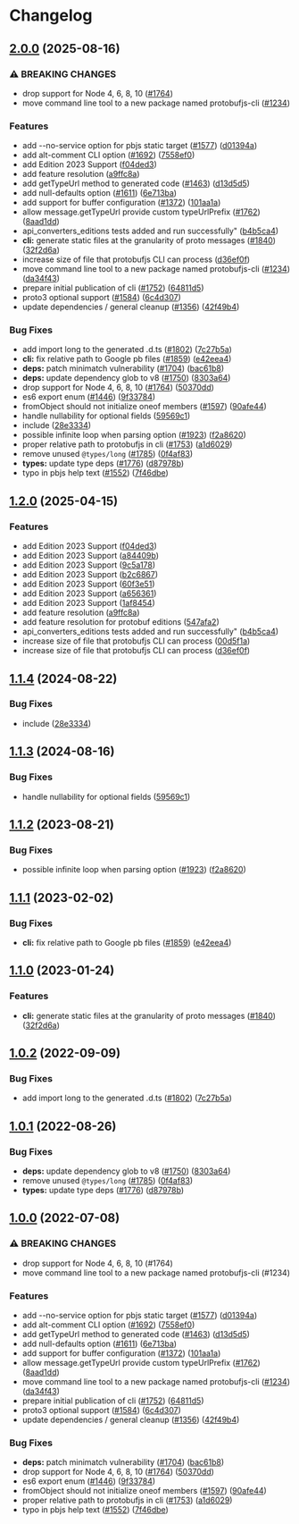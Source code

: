 # Changelog

## [2.0.0](https://github.com/binsee/protobuf.js/compare/protobufjs-cli-v1.2.0...protobufjs-cli-v2.0.0) (2025-08-16)


### ⚠ BREAKING CHANGES

* drop support for Node 4, 6, 8, 10 ([#1764](https://github.com/binsee/protobuf.js/issues/1764))
* move command line tool to a new package named protobufjs-cli ([#1234](https://github.com/binsee/protobuf.js/issues/1234))

### Features

* add --no-service option for pbjs static target ([#1577](https://github.com/binsee/protobuf.js/issues/1577)) ([d01394a](https://github.com/binsee/protobuf.js/commit/d01394a1463062824c066b653aad53c449752202))
* add alt-comment CLI option ([#1692](https://github.com/binsee/protobuf.js/issues/1692)) ([7558ef0](https://github.com/binsee/protobuf.js/commit/7558ef0f93177978272f68f1710144a26b63e525))
* add Edition 2023 Support ([f04ded3](https://github.com/binsee/protobuf.js/commit/f04ded3a03a3ddd383f0228e2fe2627a51f31aa3))
* add feature resolution ([a9ffc8a](https://github.com/binsee/protobuf.js/commit/a9ffc8a7b593209642fc9d89e884ac6c4e746494))
* add getTypeUrl method to generated code ([#1463](https://github.com/binsee/protobuf.js/issues/1463)) ([d13d5d5](https://github.com/binsee/protobuf.js/commit/d13d5d5688052e366aa2e9169f50dfca376b32cf))
* add null-defaults option ([#1611](https://github.com/binsee/protobuf.js/issues/1611)) ([6e713ba](https://github.com/binsee/protobuf.js/commit/6e713baf54bd987ae52cbf92a4f2742c70201dc0))
* add support for buffer configuration ([#1372](https://github.com/binsee/protobuf.js/issues/1372)) ([101aa1a](https://github.com/binsee/protobuf.js/commit/101aa1a4f148516fdc83a74f54a229f06e24a5de))
* allow message.getTypeUrl provide custom typeUrlPrefix ([#1762](https://github.com/binsee/protobuf.js/issues/1762)) ([8aad1dd](https://github.com/binsee/protobuf.js/commit/8aad1dd994b1fc1f23bd71adf3a81b7a5616b210))
* api_converters_editions tests added and run successfully" ([b4b5ca4](https://github.com/binsee/protobuf.js/commit/b4b5ca468fcde2082d65a72b508f18d07d75245c))
* **cli:** generate static files at the granularity of proto messages ([#1840](https://github.com/binsee/protobuf.js/issues/1840)) ([32f2d6a](https://github.com/binsee/protobuf.js/commit/32f2d6a68b27997bd0f7619998695a9fa7a4fd70))
* increase size of file that protobufjs CLI can process ([d36ef0f](https://github.com/binsee/protobuf.js/commit/d36ef0faeae9a9ec655747cb650571bdd9b1243b))
* move command line tool to a new package named protobufjs-cli ([#1234](https://github.com/binsee/protobuf.js/issues/1234)) ([da34f43](https://github.com/binsee/protobuf.js/commit/da34f43ccd51ad97017e139f137521782f5ef119))
* prepare initial publication of cli ([#1752](https://github.com/binsee/protobuf.js/issues/1752)) ([64811d5](https://github.com/binsee/protobuf.js/commit/64811d5878c31e4a86a39da5fec6aea35da22fcd))
* proto3 optional support ([#1584](https://github.com/binsee/protobuf.js/issues/1584)) ([6c4d307](https://github.com/binsee/protobuf.js/commit/6c4d30716a9a756dcdc21d64f9c9d069315fc5b1))
* update dependencies / general cleanup ([#1356](https://github.com/binsee/protobuf.js/issues/1356)) ([42f49b4](https://github.com/binsee/protobuf.js/commit/42f49b43f692c24c2bc1ae081b4d1ad9fa173cd7))


### Bug Fixes

* add import long to the generated .d.ts ([#1802](https://github.com/binsee/protobuf.js/issues/1802)) ([7c27b5a](https://github.com/binsee/protobuf.js/commit/7c27b5ad5d161c9f3711aa053ca704f8e1224e90))
* **cli:** fix relative path to Google pb files ([#1859](https://github.com/binsee/protobuf.js/issues/1859)) ([e42eea4](https://github.com/binsee/protobuf.js/commit/e42eea4868b11f4a07934804a56683321ed191e2))
* **deps:** patch minimatch vulnerability ([#1704](https://github.com/binsee/protobuf.js/issues/1704)) ([bac61b8](https://github.com/binsee/protobuf.js/commit/bac61b8c2757804bbb9c5fa0f8bc6a7bcf0bb374))
* **deps:** update dependency glob to v8 ([#1750](https://github.com/binsee/protobuf.js/issues/1750)) ([8303a64](https://github.com/binsee/protobuf.js/commit/8303a648bc12dcea5aa8e7efa042de39011857f9))
* drop support for Node 4, 6, 8, 10 ([#1764](https://github.com/binsee/protobuf.js/issues/1764)) ([50370dd](https://github.com/binsee/protobuf.js/commit/50370dd7747a0986e83ddbe51c54b97033af5ead))
* es6 export enum ([#1446](https://github.com/binsee/protobuf.js/issues/1446)) ([9f33784](https://github.com/binsee/protobuf.js/commit/9f33784350b1efc2e774bbfc087cbd2c47828748))
* fromObject should not initialize oneof members ([#1597](https://github.com/binsee/protobuf.js/issues/1597)) ([90afe44](https://github.com/binsee/protobuf.js/commit/90afe4412de8070b0c0681e5905a6e0213072a85))
* handle nullability for optional fields ([59569c1](https://github.com/binsee/protobuf.js/commit/59569c12c85c1c7b783ace9a71775b1d05a08e9c))
* include ([28e3334](https://github.com/binsee/protobuf.js/commit/28e333415d3c85687810e164125997d17baba0bd))
* possible infinite loop when parsing option ([#1923](https://github.com/binsee/protobuf.js/issues/1923)) ([f2a8620](https://github.com/binsee/protobuf.js/commit/f2a86201799af5842e1339c22950abbb3db00f51))
* proper relative path to protobufjs in cli ([#1753](https://github.com/binsee/protobuf.js/issues/1753)) ([a1d6029](https://github.com/binsee/protobuf.js/commit/a1d60292ecb22fcf89c493c562ae07ab10ef49c9))
* remove unused `@types/long` ([#1785](https://github.com/binsee/protobuf.js/issues/1785)) ([0f4af83](https://github.com/binsee/protobuf.js/commit/0f4af83e4ed3cef1ec035c2833e0b06cab0bd87f))
* **types:** update type deps ([#1776](https://github.com/binsee/protobuf.js/issues/1776)) ([d87978b](https://github.com/binsee/protobuf.js/commit/d87978b8eb2a176676c58379a89206b94a6d926a))
* typo in pbjs help text ([#1552](https://github.com/binsee/protobuf.js/issues/1552)) ([7f46dbe](https://github.com/binsee/protobuf.js/commit/7f46dbeb538a6277035a896e1ab5e1a070e28681))

## [1.2.0](https://github.com/protobufjs/protobuf.js/compare/protobufjs-cli-v1.1.4...protobufjs-cli-v1.2.0) (2025-04-15)


### Features

* add Edition 2023 Support ([f04ded3](https://github.com/protobufjs/protobuf.js/commit/f04ded3a03a3ddd383f0228e2fe2627a51f31aa3))
* add Edition 2023 Support ([a84409b](https://github.com/protobufjs/protobuf.js/commit/a84409b47f9ba0dba56da1af8054fb54f85d85a1))
* add Edition 2023 Support ([9c5a178](https://github.com/protobufjs/protobuf.js/commit/9c5a178c4b59e0aa65ecac0bd7420171213b2ff9))
* add Edition 2023 Support ([b2c6867](https://github.com/protobufjs/protobuf.js/commit/b2c686721e3b63d092419fa1cbe58e1deb89534e))
* add Edition 2023 Support ([60f3e51](https://github.com/protobufjs/protobuf.js/commit/60f3e51087ca2c247473410f39331e1c766aefef))
* add Edition 2023 Support ([a656361](https://github.com/protobufjs/protobuf.js/commit/a6563617de04d510d6e8865eb6c5067f10247f64))
* add Edition 2023 Support ([1af8454](https://github.com/protobufjs/protobuf.js/commit/1af8454538b63d58b822ea9d20b935f2ac9f158c))
* add feature resolution ([a9ffc8a](https://github.com/protobufjs/protobuf.js/commit/a9ffc8a7b593209642fc9d89e884ac6c4e746494))
* add feature resolution for protobuf editions ([547afa2](https://github.com/protobufjs/protobuf.js/commit/547afa26f76e22e5463a17aec082b0b60cd951d8))
* api_converters_editions tests added and run successfully" ([b4b5ca4](https://github.com/protobufjs/protobuf.js/commit/b4b5ca468fcde2082d65a72b508f18d07d75245c))
* increase size of file that protobufjs CLI can process ([00d5f1a](https://github.com/protobufjs/protobuf.js/commit/00d5f1aca4d7959068f52fd11767c21b483e75bb))
* increase size of file that protobufjs CLI can process ([d36ef0f](https://github.com/protobufjs/protobuf.js/commit/d36ef0faeae9a9ec655747cb650571bdd9b1243b))

## [1.1.4](https://github.com/protobufjs/protobuf.js/compare/protobufjs-cli-v1.1.3...protobufjs-cli-v1.1.4) (2024-08-22)


### Bug Fixes

* include ([28e3334](https://github.com/protobufjs/protobuf.js/commit/28e333415d3c85687810e164125997d17baba0bd))

## [1.1.3](https://github.com/protobufjs/protobuf.js/compare/protobufjs-cli-v1.1.2...protobufjs-cli-v1.1.3) (2024-08-16)


### Bug Fixes

* handle nullability for optional fields ([59569c1](https://github.com/protobufjs/protobuf.js/commit/59569c12c85c1c7b783ace9a71775b1d05a08e9c))

## [1.1.2](https://github.com/protobufjs/protobuf.js/compare/protobufjs-cli-v1.1.1...protobufjs-cli-v1.1.2) (2023-08-21)


### Bug Fixes

* possible infinite loop when parsing option ([#1923](https://github.com/protobufjs/protobuf.js/issues/1923)) ([f2a8620](https://github.com/protobufjs/protobuf.js/commit/f2a86201799af5842e1339c22950abbb3db00f51))

## [1.1.1](https://github.com/protobufjs/protobuf.js/compare/protobufjs-cli-v1.1.0...protobufjs-cli-v1.1.1) (2023-02-02)


### Bug Fixes

* **cli:** fix relative path to Google pb files ([#1859](https://github.com/protobufjs/protobuf.js/issues/1859)) ([e42eea4](https://github.com/protobufjs/protobuf.js/commit/e42eea4868b11f4a07934804a56683321ed191e2))

## [1.1.0](https://github.com/protobufjs/protobuf.js/compare/protobufjs-cli-v1.0.2...protobufjs-cli-v1.1.0) (2023-01-24)


### Features

* **cli:** generate static files at the granularity of proto messages ([#1840](https://github.com/protobufjs/protobuf.js/issues/1840)) ([32f2d6a](https://github.com/protobufjs/protobuf.js/commit/32f2d6a68b27997bd0f7619998695a9fa7a4fd70))

## [1.0.2](https://github.com/protobufjs/protobuf.js/compare/protobufjs-cli-v1.0.1...protobufjs-cli-v1.0.2) (2022-09-09)


### Bug Fixes

* add import long to the generated .d.ts ([#1802](https://github.com/protobufjs/protobuf.js/issues/1802)) ([7c27b5a](https://github.com/protobufjs/protobuf.js/commit/7c27b5ad5d161c9f3711aa053ca704f8e1224e90))

## [1.0.1](https://github.com/protobufjs/protobuf.js/compare/protobufjs-cli-v1.0.0...protobufjs-cli-v1.0.1) (2022-08-26)


### Bug Fixes

* **deps:** update dependency glob to v8 ([#1750](https://github.com/protobufjs/protobuf.js/issues/1750)) ([8303a64](https://github.com/protobufjs/protobuf.js/commit/8303a648bc12dcea5aa8e7efa042de39011857f9))
* remove unused `@types/long` ([#1785](https://github.com/protobufjs/protobuf.js/issues/1785)) ([0f4af83](https://github.com/protobufjs/protobuf.js/commit/0f4af83e4ed3cef1ec035c2833e0b06cab0bd87f))
* **types:** update type deps ([#1776](https://github.com/protobufjs/protobuf.js/issues/1776)) ([d87978b](https://github.com/protobufjs/protobuf.js/commit/d87978b8eb2a176676c58379a89206b94a6d926a))

## [1.0.0](https://github.com/protobufjs/protobuf.js/compare/protobufjs-cli-v0.1.0...protobufjs-cli-v1.0.0) (2022-07-08)


### ⚠ BREAKING CHANGES

* drop support for Node 4, 6, 8, 10 (#1764)
* move command line tool to a new package named protobufjs-cli (#1234)

### Features

* add --no-service option for pbjs static target ([#1577](https://github.com/protobufjs/protobuf.js/issues/1577)) ([d01394a](https://github.com/protobufjs/protobuf.js/commit/d01394a1463062824c066b653aad53c449752202))
* add alt-comment CLI option ([#1692](https://github.com/protobufjs/protobuf.js/issues/1692)) ([7558ef0](https://github.com/protobufjs/protobuf.js/commit/7558ef0f93177978272f68f1710144a26b63e525))
* add getTypeUrl method to generated code ([#1463](https://github.com/protobufjs/protobuf.js/issues/1463)) ([d13d5d5](https://github.com/protobufjs/protobuf.js/commit/d13d5d5688052e366aa2e9169f50dfca376b32cf))
* add null-defaults option ([#1611](https://github.com/protobufjs/protobuf.js/issues/1611)) ([6e713ba](https://github.com/protobufjs/protobuf.js/commit/6e713baf54bd987ae52cbf92a4f2742c70201dc0))
* add support for buffer configuration ([#1372](https://github.com/protobufjs/protobuf.js/issues/1372)) ([101aa1a](https://github.com/protobufjs/protobuf.js/commit/101aa1a4f148516fdc83a74f54a229f06e24a5de))
* allow message.getTypeUrl provide custom typeUrlPrefix ([#1762](https://github.com/protobufjs/protobuf.js/issues/1762)) ([8aad1dd](https://github.com/protobufjs/protobuf.js/commit/8aad1dd994b1fc1f23bd71adf3a81b7a5616b210))
* move command line tool to a new package named protobufjs-cli ([#1234](https://github.com/protobufjs/protobuf.js/issues/1234)) ([da34f43](https://github.com/protobufjs/protobuf.js/commit/da34f43ccd51ad97017e139f137521782f5ef119))
* prepare initial publication of cli ([#1752](https://github.com/protobufjs/protobuf.js/issues/1752)) ([64811d5](https://github.com/protobufjs/protobuf.js/commit/64811d5878c31e4a86a39da5fec6aea35da22fcd))
* proto3 optional support ([#1584](https://github.com/protobufjs/protobuf.js/issues/1584)) ([6c4d307](https://github.com/protobufjs/protobuf.js/commit/6c4d30716a9a756dcdc21d64f9c9d069315fc5b1))
* update dependencies / general cleanup ([#1356](https://github.com/protobufjs/protobuf.js/issues/1356)) ([42f49b4](https://github.com/protobufjs/protobuf.js/commit/42f49b43f692c24c2bc1ae081b4d1ad9fa173cd7))


### Bug Fixes

* **deps:** patch minimatch vulnerability ([#1704](https://github.com/protobufjs/protobuf.js/issues/1704)) ([bac61b8](https://github.com/protobufjs/protobuf.js/commit/bac61b8c2757804bbb9c5fa0f8bc6a7bcf0bb374))
* drop support for Node 4, 6, 8, 10 ([#1764](https://github.com/protobufjs/protobuf.js/issues/1764)) ([50370dd](https://github.com/protobufjs/protobuf.js/commit/50370dd7747a0986e83ddbe51c54b97033af5ead))
* es6 export enum ([#1446](https://github.com/protobufjs/protobuf.js/issues/1446)) ([9f33784](https://github.com/protobufjs/protobuf.js/commit/9f33784350b1efc2e774bbfc087cbd2c47828748))
* fromObject should not initialize oneof members ([#1597](https://github.com/protobufjs/protobuf.js/issues/1597)) ([90afe44](https://github.com/protobufjs/protobuf.js/commit/90afe4412de8070b0c0681e5905a6e0213072a85))
* proper relative path to protobufjs in cli ([#1753](https://github.com/protobufjs/protobuf.js/issues/1753)) ([a1d6029](https://github.com/protobufjs/protobuf.js/commit/a1d60292ecb22fcf89c493c562ae07ab10ef49c9))
* typo in pbjs help text ([#1552](https://github.com/protobufjs/protobuf.js/issues/1552)) ([7f46dbe](https://github.com/protobufjs/protobuf.js/commit/7f46dbeb538a6277035a896e1ab5e1a070e28681))
